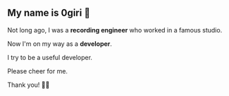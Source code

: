 ## My name is 0giri 🐶

Not long ago, I was a **recording engineer** who worked in a famous studio.

Now I'm on my way as a **developer**.

I try to be a useful developer.

Please cheer for me. 

Thank you! 🤟🏻
